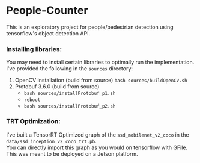 # People-Counter

This is an exploratory project for people/pedestrian detection using tensorflow's object detection API.

### Installing libraries:
You may need to install certain libraries to optimally run the implementation. I've provided the following in the `sources` directory:
1. OpenCV installation (build from source) `bash sources/buildOpenCV.sh`
1. Protobuf 3.6.0 (build from source) 
    * `bash sources/installProtobuf_p1.sh`
    * `reboot`
    * `bash sources/installProtobuf_p2.sh`


### TRT Optimization:
I've built a TensorRT Optimized graph of the `ssd_mobilenet_v2_coco` in the `data/ssd_inception_v2_coco_trt.pb`.  
You can directly import this graph as you would on tensorflow with GFile. 
This was meant to be deployed on a Jetson platform.

